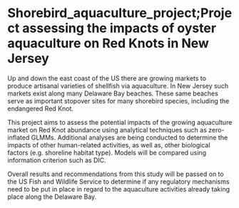 # Shorebird_aquaculture_project;Project assessing the impacts of oyster aquaculture on Red Knots in New Jersey

Up and down the east coast of the US there are growing markets to produce artisanal varieties of shellfish via aquaculture. In New Jersey 
such markets exist along many Delaware Bay beaches. These same beaches serve as important stopover sites for many shorebird species, 
including the endangered Red Knot. 

This project aims to assess the potential impacts of the growing aquaculture market on Red Knot abundance using analytical techniques
such as zero-inflated GLMMs. Additional analyses are being conducted to determine the impacts of other human-related activities, as well as,
other biological factors (e.g. shoreline habitat type). Models will be compared using information criterion such as DIC. 

Overall results and recommendations from this study will be passed on to the US Fish and Wildlife Service to determine if any regulatory
mechanisms need to be put in place in regard to the aquaculture activities already taking place along the Delaware Bay. 
